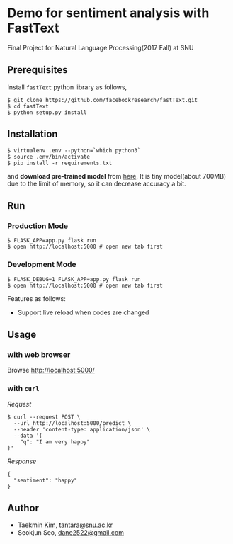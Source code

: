 # Demo for sentiment analysis with FastText

Final Project for Natural Language Processing(2017 Fall) at SNU

## Prerequisites

Install `fastText` python library as follows,

```
$ git clone https://github.com/facebookresearch/fastText.git
$ cd fastText
$ python setup.py install
```

## Installation

```
$ virtualenv .env --python=`which python3`
$ source .env/bin/activate
$ pip install -r requirements.txt
```

and **download pre-trained model** from [here](https://drive.google.com/open?id=1-FGVPhgnr8kjl55FOjNqDYFOLku9WSdj). It is tiny model(about 700MB) due to the limit of memory, so it can decrease accuracy a bit.

## Run

### Production Mode

```
$ FLASK_APP=app.py flask run
$ open http://localhost:5000 # open new tab first
```

### Development Mode

```
$ FLASK_DEBUG=1 FLASK_APP=app.py flask run
$ open http://localhost:5000 # open new tab first
```

Features as follows:

- Support live reload when codes are changed

## Usage

### with web browser

Browse [http://localhost:5000/](http://localhost:5000)

### with `curl`

*Request*

```
$ curl --request POST \
  --url http://localhost:5000/predict \
  --header 'content-type: application/json' \
  --data '{
	"q": "I am very happy"
}'
```

*Response*

```
{
  "sentiment": "happy"
}
```

## Author

- Taekmin Kim, [tantara@snu.ac.kr](mailto:tantara@snu.ac.kr)
- Seokjun Seo, [dane2522@gmail.com](mailto:dane2522@gmail.com)
